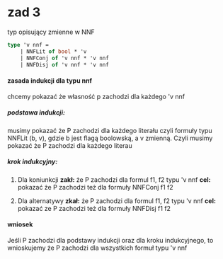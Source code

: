 # zad 3

typ opisujący zmienne w NNF

``` ocaml
type 'v nnf =
    | NNFLit of bool * 'v
    | NNFConj of 'v nnf * 'v nnf
    | NNFDisj of 'v nnf * 'v nnf
```

#### zasada indukcji dla typu nnf
chcemy pokazać że własność p zachodzi dla każdego 'v nnf

##### podstawa indukcji:
musimy pokazać że P zachodzi dla każdego literału czyli formuły typu NNFLit (b, v), gdzie b jest flagą boolowską, a v zmienną. Czyli musimy pokazać że P zachodzi dla każdego literau

##### krok indukcyjny:
1. Dla koniunkcji
**zakł:** że P zachodzi dla formul f1, f2 typu 'v nnf
**cel:** pokazać że P zachodzi też dla formuły NNFConj f1 f2

2. Dla alternatywy
**zkał:** że P zachodzi dla formul f1, f2 typu 'v nnf
**cel:** pokazać ze P zachodzi też dla formuły NNFDisj f1 f2

#### wniosek
Jeśli P zachodzi dla podstawy indukcji oraz dla kroku indukcyjnego, to wnioskujemy że P zachodzi dla wszystkich formuł typu 'v nnf
